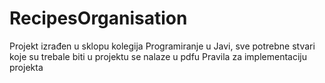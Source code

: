 # RecipesOrganisation
Projekt izrađen u sklopu kolegija Programiranje u Javi, sve potrebne stvari koje su trebale biti u projektu se nalaze u pdfu Pravila za implementaciju projekta
